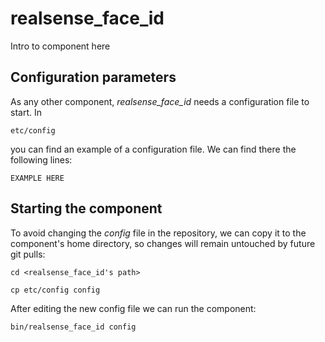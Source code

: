 # realsense_face_id
Intro to component here


## Configuration parameters
As any other component, *realsense_face_id* needs a configuration file to start. In
```
etc/config
```
you can find an example of a configuration file. We can find there the following lines:
```
EXAMPLE HERE
```

## Starting the component
To avoid changing the *config* file in the repository, we can copy it to the component's home directory, so changes will remain untouched by future git pulls:

```
cd <realsense_face_id's path> 
```
```
cp etc/config config
```

After editing the new config file we can run the component:

```
bin/realsense_face_id config
```
